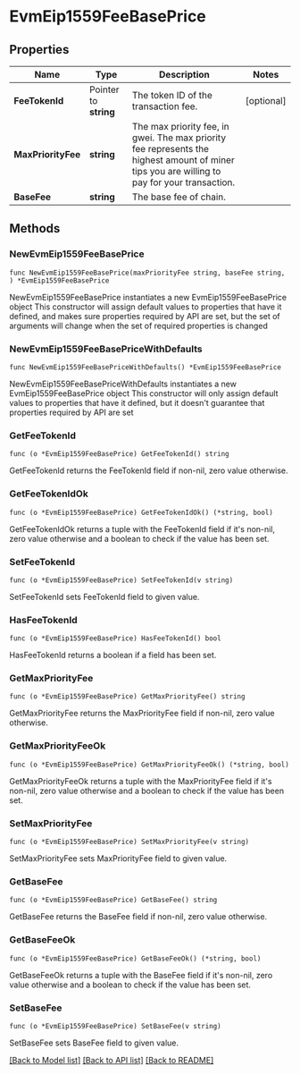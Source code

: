 # EvmEip1559FeeBasePrice

## Properties

Name | Type | Description | Notes
------------ | ------------- | ------------- | -------------
**FeeTokenId** | Pointer to **string** | The token ID of the transaction fee. | [optional] 
**MaxPriorityFee** | **string** | The max priority fee, in gwei. The max priority fee represents the highest amount of miner tips you are willing to pay for your transaction. | 
**BaseFee** | **string** | The base fee of chain. | 

## Methods

### NewEvmEip1559FeeBasePrice

`func NewEvmEip1559FeeBasePrice(maxPriorityFee string, baseFee string, ) *EvmEip1559FeeBasePrice`

NewEvmEip1559FeeBasePrice instantiates a new EvmEip1559FeeBasePrice object
This constructor will assign default values to properties that have it defined,
and makes sure properties required by API are set, but the set of arguments
will change when the set of required properties is changed

### NewEvmEip1559FeeBasePriceWithDefaults

`func NewEvmEip1559FeeBasePriceWithDefaults() *EvmEip1559FeeBasePrice`

NewEvmEip1559FeeBasePriceWithDefaults instantiates a new EvmEip1559FeeBasePrice object
This constructor will only assign default values to properties that have it defined,
but it doesn't guarantee that properties required by API are set

### GetFeeTokenId

`func (o *EvmEip1559FeeBasePrice) GetFeeTokenId() string`

GetFeeTokenId returns the FeeTokenId field if non-nil, zero value otherwise.

### GetFeeTokenIdOk

`func (o *EvmEip1559FeeBasePrice) GetFeeTokenIdOk() (*string, bool)`

GetFeeTokenIdOk returns a tuple with the FeeTokenId field if it's non-nil, zero value otherwise
and a boolean to check if the value has been set.

### SetFeeTokenId

`func (o *EvmEip1559FeeBasePrice) SetFeeTokenId(v string)`

SetFeeTokenId sets FeeTokenId field to given value.

### HasFeeTokenId

`func (o *EvmEip1559FeeBasePrice) HasFeeTokenId() bool`

HasFeeTokenId returns a boolean if a field has been set.

### GetMaxPriorityFee

`func (o *EvmEip1559FeeBasePrice) GetMaxPriorityFee() string`

GetMaxPriorityFee returns the MaxPriorityFee field if non-nil, zero value otherwise.

### GetMaxPriorityFeeOk

`func (o *EvmEip1559FeeBasePrice) GetMaxPriorityFeeOk() (*string, bool)`

GetMaxPriorityFeeOk returns a tuple with the MaxPriorityFee field if it's non-nil, zero value otherwise
and a boolean to check if the value has been set.

### SetMaxPriorityFee

`func (o *EvmEip1559FeeBasePrice) SetMaxPriorityFee(v string)`

SetMaxPriorityFee sets MaxPriorityFee field to given value.


### GetBaseFee

`func (o *EvmEip1559FeeBasePrice) GetBaseFee() string`

GetBaseFee returns the BaseFee field if non-nil, zero value otherwise.

### GetBaseFeeOk

`func (o *EvmEip1559FeeBasePrice) GetBaseFeeOk() (*string, bool)`

GetBaseFeeOk returns a tuple with the BaseFee field if it's non-nil, zero value otherwise
and a boolean to check if the value has been set.

### SetBaseFee

`func (o *EvmEip1559FeeBasePrice) SetBaseFee(v string)`

SetBaseFee sets BaseFee field to given value.



[[Back to Model list]](../README.md#documentation-for-models) [[Back to API list]](../README.md#documentation-for-api-endpoints) [[Back to README]](../README.md)


